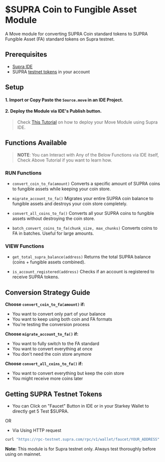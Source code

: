 # $SUPRA Coin to Fungible Asset Module

A Move module for converting SUPRA Coin standard tokens to SUPRA Fungible Asset (FA) standard tokens on Supra testnet.

## Prerequisites

- [Supra IDE](https://ide.supra.com/)
- SUPRA [testnet tokens](https://supra.com/faucet) in your account

## Setup

#### 1. Import or Copy Paste the `Source.move` in an IDE Project.

#### 2. Deploy the Module via IDE's Publish button.

> Check [This Tutorial](https://youtu.be/0Na8clbvn5U?si=m7Oyn96iwpmcZL6x) on how to deploy your Move Module using Supra IDE.

## Functions Available

> **NOTE**: You can Interact with Any of the Below Functions via IDE itself, Check Above Tutorial if you want to learn how.

### RUN Functions

- `convert_coin_to_fa(amount)`
Converts a specific amount of SUPRA coins to fungible assets while keeping your coin store.

- `migrate_account_to_fa()`
Migrates your entire SUPRA coin balance to fungible assets and destroys your coin store completely.

- `convert_all_coins_to_fa()`
Converts all your SUPRA coins to fungible assets without destroying the coin store.

- `batch_convert_coins_to_fa(chunk_size, max_chunks)`
Converts coins to FA in batches. Useful for large amounts.

### VIEW Functions

- `get_total_supra_balance(address)`
Returns the total SUPRA balance (coins + fungible assets combined).

- `is_account_registered(address)`
Checks if an account is registered to receive SUPRA tokens.

## Conversion Strategy Guide

**Choose `convert_coin_to_fa(amount)` if:**
- You want to convert only part of your balance
- You want to keep using both coin and FA formats
- You're testing the conversion process

**Choose `migrate_account_to_fa()` if:**
- You want to fully switch to the FA standard
- You want to convert everything at once
- You don't need the coin store anymore

**Choose `convert_all_coins_to_fa()` if:**
- You want to convert everything but keep the coin store
- You might receive more coins later

## Getting SUPRA Testnet Tokens

- You can Click on "Faucet" Button in IDE or in your Starkey Wallet to directly get 5 Test $SUPRA.

OR

- Via Using HTTP request

```bash
curl "https://rpc-testnet.supra.com/rpc/v1/wallet/faucet/YOUR_ADDRESS"
```

**Note:** This module is for Supra testnet only. Always test thoroughly before using on mainnet.